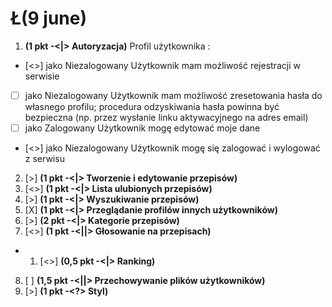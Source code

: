 # Ł(9 june)


1. __(1 pkt -<|> Autoryzacja)__ Profil użytkownika :
- [<>] jako Niezalogowany Użytkownik mam możliwość rejestracji w serwisie
- [ ] jako Niezalogowany Użytkownik mam możliwość zresetowania hasła do własnego profilu; procedura odzyskiwania hasła powinna być bezpieczna (np. przez wysłanie linku aktywacyjnego na adres email)
- [ ] jako Zalogowany Użytkownik mogę edytować moje dane
- [<>] jako Niezalogowany Użytkownik mogę się zalogować i wylogować z serwisu


2. [>] __(1 pkt -<|> Tworzenie i edytowanie przepisów)__
3. [<>] __(1 pkt -<|> Lista ulubionych przepisów)__
4. [>] __(1 pkt -<|> Wyszukiwanie przepisów)__
5. [X] __(1 pkt -<|> Przeglądanie profilów innych użytkowników)__
6. [>] __(2 pkt -<|> Kategorie przepisów)__
7. [<>] __(1 pkt -<||> Głosowanie na przepisach)__
- 1. [<>] __(0,5 pkt -<|> Ranking)__
8. [ ] __(1,5 pkt -<||> Przechowywanie plików użytkowników)__
9. [>] __(1 pkt -<?> Styl)__